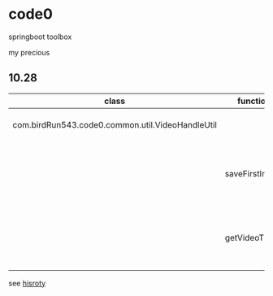 # code0

springboot toolbox

my precious

## 10.28

| class   | function    |usage |
| ---- | ---- |---- |
|com.birdRun543.code0.common.util.VideoHandleUtil   |       |handle video file  | 
|   |saveFirstImage    |fetch the first image of the video | 
|   |getVideoTime    |fetch the time length of the video | 

see [hisroty](https://github.com/birdRun543/code0/wiki)